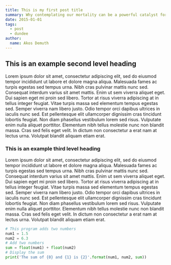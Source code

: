 ```yaml
---
title: This is my first post title
summary: Why contemplating our mortality can be a powerful catalyst for change
date: 2015-01-01
tags:
  - post
  - dundee
author:
  name: Akos Demuth
---
```


## This is an example second level heading
Lorem ipsum dolor sit amet, consectetur adipiscing elit, sed do eiusmod tempor incididunt ut labore et dolore magna aliqua. Malesuada fames ac turpis egestas sed tempus urna. Nibh cras pulvinar mattis nunc sed. Consequat interdum varius sit amet mattis. Enim ut sem viverra aliquet eget. Dui sapien eget mi proin sed libero. Tortor at risus viverra adipiscing at in tellus integer feugiat. Vitae turpis massa sed elementum tempus egestas sed. Semper viverra nam libero justo. Odio tempor orci dapibus ultrices in iaculis nunc sed. Est pellentesque elit ullamcorper dignissim cras tincidunt lobortis feugiat. Non diam phasellus vestibulum lorem sed risus. Vulputate enim nulla aliquet porttitor. Elementum nibh tellus molestie nunc non blandit massa. Cras sed felis eget velit. In dictum non consectetur a erat nam at lectus urna. Volutpat blandit aliquam etiam erat.


### This is an example third level heading
Lorem ipsum dolor sit amet, consectetur adipiscing elit, sed do eiusmod tempor incididunt ut labore et dolore magna aliqua. Malesuada fames ac turpis egestas sed tempus urna. Nibh cras pulvinar mattis nunc sed. Consequat interdum varius sit amet mattis. Enim ut sem viverra aliquet eget. Dui sapien eget mi proin sed libero. Tortor at risus viverra adipiscing at in tellus integer feugiat. Vitae turpis massa sed elementum tempus egestas sed. Semper viverra nam libero justo. Odio tempor orci dapibus ultrices in iaculis nunc sed. Est pellentesque elit ullamcorper dignissim cras tincidunt lobortis feugiat. Non diam phasellus vestibulum lorem sed risus. Vulputate enim nulla aliquet porttitor. Elementum nibh tellus molestie nunc non blandit massa. Cras sed felis eget velit. In dictum non consectetur a erat nam at lectus urna. Volutpat blandit aliquam etiam erat.

``` python
# This program adds two numbers
num1 = 1.5
num2 = 6.3
# Add two numbers
sum = float(num1) + float(num2)
# Display the sum
print('The sum of {0} and {1} is {2}'.format(num1, num2, sum))

```